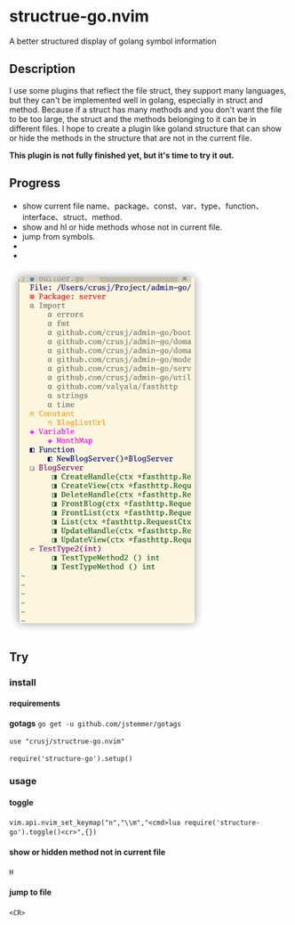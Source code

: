# structrue-go.nvim
A better structured display of golang symbol information

## Description
I use some plugins that reflect the file struct, they support many languages, but they can't be implemented well in golang, especially in struct and method. Because if a struct has many methods and you don't want the file to be too large,  the struct and the methods belonging to it can be in different files. I hope to create a plugin like goland structure that can show or hide the methods in the structure that are not in the current file.

**This plugin is not fully finished yet, but it's time to try it out.**

## Progress

* show current file name、package、const、var、type、function、interface、struct、method.
* show and hl or hide methods whose not in current file.
* jump from symbols.
*
*
<img src="https://github.com/crusj/structrue-go.nvim/blob/main/screenshots/iShot2022-04-29_2.png" width="350">

## Try

### install 

#### requirements

**gotags**
```go get -u github.com/jstemmer/gotags```

```use "crusj/structrue-go.nvim"```

```require('structure-go').setup()```

### usage

#### toggle
```vim.api.nvim_set_keymap("n","\\m","<cmd>lua require('structure-go').toggle()<cr>",{})```

#### show or hidden method not in current file
```H```

#### jump to file
```<CR>```





